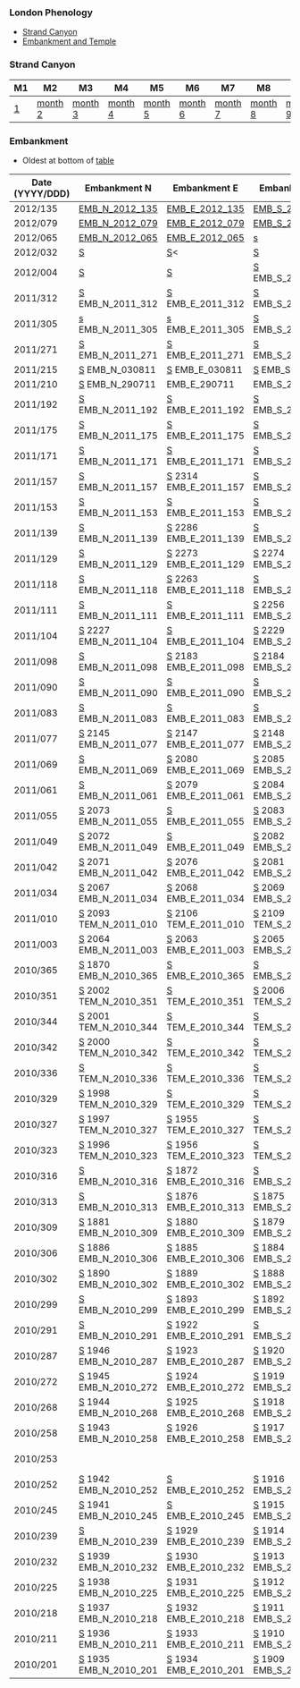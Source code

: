 ### London Phenology

- [Strand Canyon](https://suegrimmond.github.io/Phenology#strand-canyon)
- [Embankment and Temple](https://suegrimmond.github.io/Phenology#embankment)

### Strand Canyon

| M1 | M2 | M3 | M4 | M5 | M6 | M7 | M8 | M9 | M10 | M11 | M12 |
| --|--| --|--| --|--| --|--| --|--| --|--| 
 | [ 1](https://suegrimmond.github.io/images/Phenology//Phenology_Monthly_01.png) | [month 2](https://suegrimmond.github.io/images/Phenology//Phenology_Monthly_02.png)| [month 3](https://suegrimmond.github.io/images/Phenology//Phenology_Monthly_03.png)| [month 4](https://suegrimmond.github.io/images/Phenology//Phenology_Monthly_04.png)| [month 5](https://suegrimmond.github.io/images/Phenology//Phenology_Monthly_05.png)| [month 6](https://suegrimmond.github.io/images/Phenology//Phenology_Monthly_06.png)| [month 7](https://suegrimmond.github.io/images/Phenology//Phenology_Monthly_07.png)| [month 8](https://suegrimmond.github.io/images/Phenology//Phenology_Monthly_08.png)| [month 9](https://suegrimmond.github.io/images/Phenology//Phenology_Monthly_09.png)| [month 10](https://suegrimmond.github.io/images/Phenology//Phenology_Monthly_10.png)| [month 11](https://suegrimmond.github.io/images/Phenology//Phenology_Monthly_11.png)| [month 12](https://suegrimmond.github.io/images/Phenology//Phenology_Monthly_12.png)|


### Embankment

- Oldest at bottom of [table](https://suegrimmond.github.io/images/Phenology/Phenology.html)

| Date (YYYY/DDD) |Embankment N | Embankment E | Embankment S| Embankment W | Temple N |Temple E | Temple S| Temple W |
| -- | --| -- |--| -- |-- | -- |--| -- |
2012/135 |[EMB_N_2012_135](https://suegrimmond.github.io/images/Phenology/EMB_N_2012_135.jpg) |[EMB_E_2012_135](https://suegrimmond.github.io/images/Phenology/EMB_E_2012_135.jpg) |[EMB_S_2012_135](https://suegrimmond.github.io/images/Phenology/EMB_S_2012_135.jpg)|[EMB_W_2012_135.jpg](https://suegrimmond.github.io/images/Phenology/EMB_W_2012_135.jpg) |[TEM_N_2012_135.jpg](https://suegrimmond.github.io/images/Phenology/TEM_N_2012_135.jpg)|[TEM_E_2012_135](https://suegrimmond.github.io/images/Phenology/TEM_E_2012_135.jpg) |[TEM_S_2012_135](https://suegrimmond.github.io/images/Phenology/TEM_S_2012_135.jpg)|[TEM_W_2012_135](https://suegrimmond.github.io/images/Phenology/TEM_W_2012_135.jpg)
2012/079 |[EMB_N_2012_079](https://suegrimmond.github.io/images/Phenology/EMB_N_2012_079.jpg)|[EMB_E_2012_079](https://suegrimmond.github.io/images/Phenology/EMB_E_2012_079.jpg) |[EMB_S_2012_079](https://suegrimmond.github.io/images/Phenology/EMB_S_2012_079.jpg)|[EMB_W_2012_079](https://suegrimmond.github.io/images/Phenology/EMB_W_2012_079.jpg) |[EM_N_2012_079](https://suegrimmond.github.io/images/Phenology/TEM_N_2012_079.jpg) |[EM_E_2012_079](https://suegrimmond.github.io/images/Phenology/TEM_E_2012_079.jpg)|[TEM_S_2012_079](https://suegrimmond.github.io/images/Phenology/TEM_S_2012_079.jpg)|[TEM_W_2012_079](https://suegrimmond.github.io/images/Phenology/TEM_W_2012_079.jpg)
2012/065 |[EMB_N_2012_065](https://suegrimmond.github.io/images/Phenology/EMB_N_2012_065.jpg)|[EMB_E_2012_065](https://suegrimmond.github.io/images/Phenology/EMB_E_2012_065.jpg)|[s](https://suegrimmond.github.io/images/Phenology/EMB_S_2012_065.jpg) |[EMB_W_2012_065](https://suegrimmond.github.io/images/Phenology/EMB_W_2012_065.jpg) |[TEM_N_2012_065](https://suegrimmond.github.io/images/Phenology/TEM_N_2012_065.jpg) |[TEM_E_2012_065](https://suegrimmond.github.io/images/Phenology/TEM_E_2012_065.jpg)|[TEM_S_2012_065](https://suegrimmond.github.io/images/Phenology/TEM_S_2012_065.jpg) |[S](https://suegrimmond.github.io/images/Phenology/TEM_W_2012_065.jpg)
2012/032 |[S](https://suegrimmond.github.io/images/Phenology/EMB_N_2012_032.jpg)|[S](https://suegrimmond.github.io/images/Phenology/EMB_E_2012_032.jpg)<|[S](https://suegrimmond.github.io/images/Phenology/EMB_S_2012_032.jpg)|[S](https://suegrimmond.github.io/images/Phenology/EMB_W_2012_032.jpg) |[S](https://suegrimmond.github.io/images/Phenology/TEM_N_2012_032.jpg) |[S](https://suegrimmond.github.io/images/Phenology/TEM_E_2012_032.jpg) |[S](https://suegrimmond.github.io/images/Phenology/TEM_S_2012_032.jpg) |[S](https://suegrimmond.github.io/images/Phenology/TEM_W_2012_032.jpg) |
|2012/004 |[S](https://suegrimmond.github.io/images/Phenology/EMB_N_2012_004.jpg)|[S](https://suegrimmond.github.io/images/Phenology/EMB_E_2012_004.jpg)|[S](https://suegrimmond.github.io/images/Phenology/EMB_S_2012_004.jpg) EMB_S_2012_004 |[S](https://suegrimmond.github.io/images/Phenology/EMB_W_2012_004.jpg) EMB_W_2012_004.jpg |[S](https://suegrimmond.github.io/images/Phenology/TEM_N_2012_004.jpg) TEM_N_2012_004 |[S](https://suegrimmond.github.io/images/Phenology/TEM_E_2012_004.jpg) TEM_E_2012_004 |[S](https://suegrimmond.github.io/images/Phenology/TEM_S_2012_004.jpg) TEM_S_2012_004 |[S](https://suegrimmond.github.io/images/Phenology/TEM_W_2012_004.jpg) TEM_W_2012_004 
|2011/312 |[S](https://suegrimmond.github.io/images/Phenology/EMB_N_2011_312.jpg) EMB_N_2011_312 |[S](https://suegrimmond.github.io/images/Phenology/EMB_E_2011_312.jpg) EMB_E_2011_312 |[S](https://suegrimmond.github.io/images/Phenology/EMB_S_2011_312.jpg) EMB_S_2011_312 |[S](https://suegrimmond.github.io/images/Phenology/EMB_W_2011_312.jpg) EMB_W_2011_312 |[S](https://suegrimmond.github.io/images/Phenology/TEM_N_2011_312.jpg) TEM_N_2011_312 |[S](https://suegrimmond.github.io/images/Phenology/TEM_E_2011_312.jpg) TEM_E_2011_312 |[S](https://suegrimmond.github.io/images/Phenology/TEM_S_2011_312.jpg) TEM_S_2011_312 |[S](https://suegrimmond.github.io/images/Phenology/TEM_W_2011_312.jpg) TEM_W_2011_312 
|2011/305 |[s](https://suegrimmond.github.io/images/Phenology/EMB_N_2011_305.jpg) EMB_N_2011_305 |[s](https://suegrimmond.github.io/images/Phenology/EMB_E_2011_305.jpg) EMB_E_2011_305 |[S](https://suegrimmond.github.io/images/Phenology/EMB_S_2011_305.jpg) EMB_S_2011_305 |[s](https://suegrimmond.github.io/images/Phenology/EMB_W_2011_305.jpg) EMB_W_2011_305 |[S](https://suegrimmond.github.io/images/Phenology/TEM_N_2011_305.jpg) TEM_N_2011_305 |[S](https://suegrimmond.github.io/images/Phenology/TEM_E_2011_305.jpg) TEM_E_2011_305 |[S](https://suegrimmond.github.io/images/Phenology/TEM_S_2011_305.jpg) TEM_S_2011_305 |[S](https://suegrimmond.github.io/images/Phenology/TEM_W_2011_305.jpg) TEM_W_2011_305 
|2011/271 |[S](https://suegrimmond.github.io/images/Phenology/EMB_N_2011_271.jpg) EMB_N_2011_271 |[S](https://suegrimmond.github.io/images/Phenology/EMB_E_2011_271.jpg) EMB_E_2011_271 |[S](https://suegrimmond.github.io/images/Phenology/EMB_S_2011_271.jpg) EMB_S_2011_271 |[S](https://suegrimmond.github.io/images/Phenology/EMB_W_2011_271.jpg) EMB_W_2011_271 |[S](https://suegrimmond.github.io/images/Phenology/TEM_N_2011_271.jpg) TEM_N_2011_271 |[S](https://suegrimmond.github.io/images/Phenology/TEM_E_2011_271.jpg) TEM_E_2011_271 |[S](https://suegrimmond.github.io/images/Phenology/TEM_S_2011_271.jpg) TEM_S_2011_271 |[S](https://suegrimmond.github.io/images/Phenology/TEM_W_2011_271.jpg) TEM_W_2011_271 
|2011/215 |[S](https://suegrimmond.github.io/images/Phenology/EMB_N_030811.jpg) EMB_N_030811 |[S](https://suegrimmond.github.io/images/Phenology/EMB_E_030811.jpg) EMB_E_030811 |[S](https://suegrimmond.github.io/images/Phenology/EMB_S_030811.jpg) EMB_S_030811 |[S](https://suegrimmond.github.io/images/Phenology/EMB_W_030811.jpg) EMB_W_030811 |[S](https://suegrimmond.github.io/images/Phenology/TEM_N_030811.jpg) TEM_N_030811 |[S](https://suegrimmond.github.io/images/Phenology/TEM_E_030811.jpg) TEM_E_030811 |[S](https://suegrimmond.github.io/images/Phenology/TEM_S_030811.jpg) TEM_S_030811 |[S](https://suegrimmond.github.io/images/Phenology/TEM_W_030811.jpg) TEM_W_030811 
|2011/210 |[S](https://suegrimmond.github.io/images/Phenology/EMB_N_2907111.jpg) EMB_N_290711 |[](https://suegrimmond.github.io/images/Phenology/EMB_E_290711.jpg) EMB_E_290711 |[](https://suegrimmond.github.io/images/Phenology/EMB_S_290711.jpg) EMB_S_290711 |[](https://suegrimmond.github.io/images/Phenology/Emb_W_290711.jpg) Emb_W_290711 |[](https://suegrimmond.github.io/images/Phenology/TEM_N_290711.jpg) TEM_N_290711 |[](https://suegrimmond.github.io/images/Phenology/TEM_E_290711.jpg) TEM_E_290711 |[](https://suegrimmond.github.io/images/Phenology/TEM_S_290711.jpg) TEM_S_290711 |[](https://suegrimmond.github.io/images/Phenology/TEM_W_290711.jpg) TEM_W_290711 
|2011/192 | [S](https://suegrimmond.github.io/images/Phenology/EMB_N_2011_192.jpg) EMB_N_2011_192| [S](https://suegrimmond.github.io/images/Phenology/EMB_E_2011_192.jpg) EMB_E_2011_192 | [S](https://suegrimmond.github.io/images/Phenology/EMB_S_2011_192.jpg) EMB_S_2011_192 | [S](https://suegrimmond.github.io/images/Phenology/EMB_W_2011_192..jpg) EMB_W_2011_192. | [S](https://suegrimmond.github.io/images/Phenology/TEM_N_2011_1922.jpg) 2410 TEM_N_2011_192 | [S](https://suegrimmond.github.io/images/Phenology/TEM_E_2011_1921.jpg) TEM_E_2011_192 | [S](https://suegrimmond.github.io/images/Phenology/TEM_S_2011_1921.jpg) TEM_S_2011_192 | [S](https://suegrimmond.github.io/images/Phenology/TEM_W_2011_1922.jpg) TEM_W_2011_192
|2011/175 | [S](https://suegrimmond.github.io/images/Phenology/EMB_N_2011_175.jpg) EMB_N_2011_175 | [S](https://suegrimmond.github.io/images/Phenology/EMB_E_2011_175.jpg) EMB_E_2011_175 | [S](https://suegrimmond.github.io/images/Phenology/EMB_S_2011_175.jpg) EMB_S_2011_175 | [S](https://suegrimmond.github.io/images/Phenology/EMB_W_2011_175.jpg) EMB_W_2011_175 | [S](https://suegrimmond.github.io/images/Phenology/TEM_N_2011_175.jpg) TEM_N_2011_175 | [S](https://suegrimmond.github.io/images/Phenology/TEM_E_2011_175.jpg) TEM_E_2011_175 | [S](https://suegrimmond.github.io/images/Phenology/TEM_S_2011_175.jpg) TEM_S_2011_175 | [S](https://suegrimmond.github.io/images/Phenology/TEM_W_2011_175.jpg) TEM_W_2011_175
|2011/171 | [S](https://suegrimmond.github.io/images/Phenology/EMB_N_2011_171.jpg) EMB_N_2011_171 | [S](https://suegrimmond.github.io/images/Phenology/EMB_E_2011_171.jpg) EMB_E_2011_171 | [S](https://suegrimmond.github.io/images/Phenology/EMB_S_2011_171.jpg) EMB_S_2011_171 | [S](https://suegrimmond.github.io/images/Phenology/EMB_W_2011_171.jpg) 2331 EMB_W_2011_171 | [S](https://suegrimmond.github.io/images/Phenology/TEM_N_2011_171.jpg) TEM_N_2011_171 | [S](https://suegrimmond.github.io/images/Phenology/TEM_E_2011_171.jpg) TEM_E_2011_171 | [S](https://suegrimmond.github.io/images/Phenology/TEM_S_2011_171.jpg) TEM_S_2011_171 | [S](https://suegrimmond.github.io/images/Phenology/TEM_W_2011_171.jpg) TEM_W_2011_171 
|2011/157 | [S](https://suegrimmond.github.io/images/Phenology/EMB_N_2011_1571.jpg) EMB_N_2011_157 | [S](https://suegrimmond.github.io/images/Phenology/EMB_E_2011_1571.jpg) 2314 EMB_E_2011_157 | [S](https://suegrimmond.github.io/images/Phenology/EMB_S_2011_1571.jpg) EMB_S_2011_157 | [S](https://suegrimmond.github.io/images/Phenology/EMB_W_2011_1571.jpg) 2316 EMB_W_2011_157 | [S](https://suegrimmond.github.io/images/Phenology/TEM_N_2011_157.jpg) TEM_N_2011_157 | [S](https://suegrimmond.github.io/images/Phenology/TEM_E_2011_157.jpg) TEM_E_2011_157 | [S](https://suegrimmond.github.io/images/Phenology/TEM_S_2011_157.jpg) 2304 TEM_S_2011_157 | [S](https://suegrimmond.github.io/images/Phenology/TEM_W_2011_157.jpg) TEM_W_2011_157 
|2011/153 | [S](https://suegrimmond.github.io/images/Phenology/EMB_N_2011_153.jpg) EMB_N_2011_153 | [S](https://suegrimmond.github.io/images/Phenology/EMB_E_2011_153.jpg) EMB_E_2011_153 | [S](https://suegrimmond.github.io/images/Phenology/EMB_S_2011_153.jpg) EMB_S_2011_153 | [S](https://suegrimmond.github.io/images/Phenology/EMB_W_2011_153.jpg) 297 EMB_W_2011_153 | [S](https://suegrimmond.github.io/images/Phenology/TEM_N_2011_153.jpg) 2298 TEM_N_2011_153 | [S](https://suegrimmond.github.io/images/Phenology/TEM_E_2011_153.jpg) TEM_E_2011_153 | [S](https://suegrimmond.github.io/images/Phenology/TEM_S_2011_153.jpg) TEM_S_2011_153| [S](https://suegrimmond.github.io/images/Phenology/TEM_W_2011_153.jpg) 201 TEM_W_2011_153 
|2011/139 | [S](https://suegrimmond.github.io/images/Phenology/EMB_N_2011_139.jpg) EMB_N_2011_139| [S](https://suegrimmond.github.io/images/Phenology/EMB_E_2011_139.jpg) 2286 EMB_E_2011_139 | [S](https://suegrimmond.github.io/images/Phenology/EMB_S_2011_139.jpg) EMB_S_2011_139| [S](https://suegrimmond.github.io/images/Phenology/EMB_W_2011_139.jpg) 2288 EMB_W_2011_139 | [S](https://suegrimmond.github.io/images/Phenology/TEM_N_2011_139.jpg) TEM_N_2011_139 | [S](https://suegrimmond.github.io/images/Phenology/TEM_E_2011_139.jpg) TEM_E_2011_139 | [S](https://suegrimmond.github.io/images/Phenology/TEM_S_2011_139.jpg) 2291 TEM_S_2011_139 | [S](https://suegrimmond.github.io/images/Phenology/TEM_W_2011_139.jpg) TEM_W_2011_139 
|2011/129 | [S](https://suegrimmond.github.io/images/Phenology/EMB_N_2011_129.jpg) EMB_N_2011_129 | [S](https://suegrimmond.github.io/images/Phenology/EMB_E_2011_129.jpg) 2273 EMB_E_2011_129 | [S](https://suegrimmond.github.io/images/Phenology/EMB_S_2011_129.jpg) 2274 EMB_S_2011_129 | [S](https://suegrimmond.github.io/images/Phenology/EMB_W_2011_129.jpg) 2275 EMB_W_2011_129 | [S](https://suegrimmond.github.io/images/Phenology/TEM_N_2011_129.jpg) 2276 TEM_N_2011_129 | [S](https://suegrimmond.github.io/images/Phenology/TEM_E_2011_129.jpg) 227 TEM_E_2011_129 | [S](https://suegrimmond.github.io/images/Phenology/TEM_S_2011_129.jpg) TEM_S_2011_129 | [S](https://suegrimmond.github.io/images/Phenology/TEM_W_2011_129.jpg) TEM_W_2011_129 
|2011/118 | [S](https://suegrimmond.github.io/images/Phenology/EMB_N_2011_118.jpg) EMB_N_2011_118 | [S](https://suegrimmond.github.io/images/Phenology/EMB_E_2011_118.jpg) 2263 EMB_E_2011_118 | [S](https://suegrimmond.github.io/images/Phenology/EMB_S_2011_118.jpg) EMB_S_2011_118 | [S](https://suegrimmond.github.io/images/Phenology/EMB_W_2011_118.jpg) EMB_W_2011_118 | [S](https://suegrimmond.github.io/images/Phenology/TEM_N_2011_118.jpg) TEM_N_2011_118 | [S](https://suegrimmond.github.io/images/Phenology/TEM_E_2011_118.jpg) 2268 TEM_E_2011_118 | [S](https://suegrimmond.github.io/images/Phenology/TEM_S_2011_118.jpg) 2269 TEM_S_2011_118 | [S](https://suegrimmond.github.io/images/Phenology/TEM_W_2011_118.jpg) TEM_W_2011_118 
|2011/111 | [S](https://suegrimmond.github.io/images/Phenology/EMB_N_2011_111.jpg) EMB_N_2011_111 | [S](https://suegrimmond.github.io/images/Phenology/EMB_E_2011_111.jpg) EMB_E_2011_111 | [S](https://suegrimmond.github.io/images/Phenology/EMB_S_2011_111.jpg) 2256 EMB_S_2011_111 | [S](https://suegrimmond.github.io/images/Phenology/EMB_W_2011_111.jpg) EMB_W_2011_111 | [S](https://suegrimmond.github.io/images/Phenology/TEM_N_2011_111.jpg) 2258 TEM_N_2011_111 | [S](https://suegrimmond.github.io/images/Phenology/TEM_E_2011_111.jpg) 2259 TEM_E_2011_111 | [S](https://suegrimmond.github.io/images/Phenology/TEM_S_2011_111.jpg) TEM_S_2011_111 | [S](https://suegrimmond.github.io/images/Phenology/TEM_W_2011_111.jpg) 2261 TEM_W_2011_111 
|2011/104 | [S](https://suegrimmond.github.io/images/Phenology/EMB_N_2011_104.jpg) 2227 EMB_N_2011_104 | [S](https://suegrimmond.github.io/images/Phenology/EMB_E_2011_104.jpg) EMB_E_2011_104 | [S](https://suegrimmond.github.io/images/Phenology/EMB_S_2011_104.jpg) 2229 EMB_S_2011_104 | [S](https://suegrimmond.github.io/images/Phenology/EMB_W_2011_104.jpg) EMB_W_2011_104 | [S](https://suegrimmond.github.io/images/Phenology/TEM_N_2011_104.jpg) 2231 TEM_N_2011_104 | [S](https://suegrimmond.github.io/images/Phenology/TEM_E_2011_104.jpg) TEM_E_2011_104 | [S](https://suegrimmond.github.io/images/Phenology/TEM_S_2011_104.jpg) 2233 TEM_S_2011_104 | [S](https://suegrimmond.github.io/images/Phenology/TEM_W_2011_104.jpg) TEM_W_2011_104 
|2011/098 | [S](https://suegrimmond.github.io/images/Phenology/EMB_N_2011_098.jpg) EMB_N_2011_098 | [S](https://suegrimmond.github.io/images/Phenology/EMB_E_2011_098.jpg) 2183 EMB_E_2011_098 | [S](https://suegrimmond.github.io/images/Phenology/EMB_S_2011_098.jpg) 2184 EMB_S_2011_098 | [S](https://suegrimmond.github.io/images/Phenology/EMB_W_2011_098.jpg) 2185 EMB_W_2011_098 | [S](https://suegrimmond.github.io/images/Phenology/TEM_N_2011_098.jpg) 2186 TEM_N_2011_098
|2011/090 | [S](https://suegrimmond.github.io/images/Phenology/EMB_N_2011_090.jpg) EMB_N_2011_090 | [S](https://suegrimmond.github.io/images/Phenology/EMB_E_2011_090.jpg) EMB_E_2011_090 | [S](https://suegrimmond.github.io/images/Phenology/EMB_S_2011_090.jpg) EMB_S_2011_090 | [S](https://suegrimmond.github.io/images/Phenology/EMB_W_2011_090.jpg) 2180 EMB_W_2011_090 | [S](https://suegrimmond.github.io/images/Phenology/TEM_N_2011_0981.jpg) tem-n-2011-
|2011/083 | [S](https://suegrimmond.github.io/images/Phenology/EMB_N_2011_083.jpg) EMB_N_2011_083 | [S](https://suegrimmond.github.io/images/Phenology/EMB_E_2011_083.jpg) EMB_E_2011_083 | [S](https://suegrimmond.github.io/images/Phenology/EMB_S_2011_083.jpg)  EMB_S_2011_083 | [S](https://suegrimmond.github.io/images/Phenology/EMB_W_2011_083.jpg)  EMB_W_2011_083 | [S](https://suegrimmond.github.io/images/Phenology/TEM_N_2011_083.jpg) 2160 TEM_N_2011_083 | [S](https://suegrimmond.github.io/images/Phenology/TEM_E_2011_083.jpg)  TEM_E_2011_083 | [S](https://suegrimmond.github.io/images/Phenology/TEM_S_2011_083.jpg) 2162 TEM_S_2011_083 | [S](https://suegrimmond.github.io/images/Phenology/TEM_W_2011_083.jpg) TEM_W_2011_083
|2011/077 | [S](https://suegrimmond.github.io/images/Phenology/EMB_N_2011_0774.jpg) 2145 EMB_N_2011_077 | [S](https://suegrimmond.github.io/images/Phenology/EMB_E_2011_0773.jpg) 2147 EMB_E_2011_077 | [S](https://suegrimmond.github.io/images/Phenology/EMB_S_2011_0772.jpg) 2148 EMB_S_2011_077 | [S](https://suegrimmond.github.io/images/Phenology/EMB_W_2011_0773.jpg) 2149 EMB_W_2011_077 | [S](https://suegrimmond.github.io/images/Phenology/TEM_N_2011_077.jpg) 2150 TEM_N_2011_077 | [S](https://suegrimmond.github.io/images/Phenology/TEM_E_2011_077.jpg) 2151 | [S](https://suegrimmond.github.io/images/Phenology/TEM_S_2011_077.jpg) 2152 TEM_S_2011_077 | [S](https://suegrimmond.github.io/images/Phenology/TEM_W_2011_077.jpg) TEM_W_2011_077
|2011/069 | [S](https://suegrimmond.github.io/images/Phenology/EMB_N_2011_069.jpg) EMB_N_2011_069 | [S](https://suegrimmond.github.io/images/Phenology/EMB_E_2011_069.jpg) 2080 EMB_E_2011_069 | [S](https://suegrimmond.github.io/images/Phenology/EMB_S_2011_069.jpg) 2085 EMB_S_2011_069 | [S](https://suegrimmond.github.io/images/Phenology/EMB_W_2011_069.jpg) 2090 EMB_W_2011_069 | [S](https://suegrimmond.github.io/images/Phenology/TEM_N_2011_069.jpg) 2099 TEM_N_2011_069 | [S](https://suegrimmond.github.io/images/Phenology/TEM_E_2011_069.jpg) 2100 TEM_E_2011_069 | [S](https://suegrimmond.github.io/images/Phenology/TEM_S_2011_069.jpg) TEM_S_2011_069 | [S](https://suegrimmond.github.io/images/Phenology/TEM_W_2011_069.jpg) TEM_W_2011_069
|2011/061 | [S](https://suegrimmond.github.io/images/Phenology/EMB_N_2011_061.jpg) EMB_N_2011_061 | [S](https://suegrimmond.github.io/images/Phenology/EMB_E_2011_061.jpg) 2079 EMB_E_2011_061 | [S](https://suegrimmond.github.io/images/Phenology/EMB_S_2011_061.jpg) 2084 EMB_S_2011_061 | [S](https://suegrimmond.github.io/images/Phenology/EMB_W_2011_061.jpg) 2089 EMB_W_2011_061 | [S](https://suegrimmond.github.io/images/Phenology/TEM_N_2011_061.jpg) 2098 TEM_N_2011_061 | [S](https://suegrimmond.github.io/images/Phenology/TEM_E_2011_061.jpg) 2101 TEM_E_2011_061 | [S](https://suegrimmond.github.io/images/Phenology/TEM_S_2011_061.jpg) TEM_S_2011_061 | [S](https://suegrimmond.github.io/images/Phenology/TEM_W_2011_061.jpg) TEM_W_2011_061
|2011/055 | [S](https://suegrimmond.github.io/images/Phenology/EMB_N_2011_055.jpg) 2073 EMB_N_2011_055 | [S](https://suegrimmond.github.io/images/Phenology/EMB_E_2011_055.jpg) EMB_E_2011_055 | [S](https://suegrimmond.github.io/images/Phenology/EMB_S_2011_055.jpg) 2083 EMB_S_2011_055 | [S](https://suegrimmond.github.io/images/Phenology/EMB_W_2011_055.jpg) EMB_W_2011_055 | [S](https://suegrimmond.github.io/images/Phenology/TEM_N_2011_055.jpg) 2097 TEM_N_2011_055 | [S](https://suegrimmond.github.io/images/Phenology/TEM_E_2011_055.jpg) TEM_E_2011_055 | [S](https://suegrimmond.github.io/images/Phenology/TEM_S_2011_055.jpg) 2113 TEM_S_2011_055 | [S](https://suegrimmond.github.io/images/Phenology/TEM_W_2011_055.jpg) TEM_W_2011_055
|2011/049 | [S](https://suegrimmond.github.io/images/Phenology/EMB_N_2011_049.jpg) 2072 EMB_N_2011_049 | [S](https://suegrimmond.github.io/images/Phenology/EMB_E_2011_049.jpg) EMB_E_2011_049 | [S](https://suegrimmond.github.io/images/Phenology/EMB_S_2011_049.jpg) 2082 EMB_S_2011_049 | [S](https://suegrimmond.github.io/images/Phenology/EMB_W_2011_049.jpg) 2087 EMB_W_2011_049 | [S](https://suegrimmond.github.io/images/Phenology/TEM_N_2011_049.jpg) 2096 TEM_N_2011_049 | [S](https://suegrimmond.github.io/images/Phenology/TEM_E_2011_049.jpg) 2103 TEM_E_2011_049 | [S](https://suegrimmond.github.io/images/Phenology/TEM_S_2011_049.jpg) 2112 TEM_S_2011_049 | [S](https://suegrimmond.github.io/images/Phenology/TEM_W_2011_049.jpg) TEM_W_2011_049
|2011/042 | [S](https://suegrimmond.github.io/images/Phenology/EMB_N_2011_042.jpg) 2071 EMB_N_2011_042 | [S](https://suegrimmond.github.io/images/Phenology/EMB_E_2011_042.jpg) 2076 EMB_E_2011_042 | [S](https://suegrimmond.github.io/images/Phenology/EMB_S_2011_042.jpg) 2081 EMB_S_2011_042 | [S](https://suegrimmond.github.io/images/Phenology/EMB_W_2011_042.jpg) 2086 EMB_W_2011_042 | [S](https://suegrimmond.github.io/images/Phenology/TEM_N_2011_042.jpg) 2095 TEM_N_2011_042 | [S](https://suegrimmond.github.io/images/Phenology/TEM_E_2011_042.jpg) TEM_E_2011_042 | [S](https://suegrimmond.github.io/images/Phenology/TEM_S_2011_042.jpg) 2111 TEM_S_2011_042 | [S](https://suegrimmond.github.io/images/Phenology/TEM_W_2011_0421.jpg) TEM_W_2011_042
|2011/034 | [S](https://suegrimmond.github.io/images/Phenology/EMB_N_2011_034.jpg) 2067 EMB_N_2011_034 | [S](https://suegrimmond.github.io/images/Phenology/EMB_E_2011_034.jpg) 2068 EMB_E_2011_034 | [S](https://suegrimmond.github.io/images/Phenology/EMB_S_2011_034.jpg) 2069 EMB_S_2011_034 | [S](https://suegrimmond.github.io/images/Phenology/EMB_W_2011_034.jpg) 2070 EMB_W_2011_034 | [S](https://suegrimmond.github.io/images/Phenology/TEM_N_2011_034.jpg) 2094 TEM_N_2011_034 | [S](https://suegrimmond.github.io/images/Phenology/TEM_E_2011_034.jpg) 2105 TEM_E_2011_034 | [S](https://suegrimmond.github.io/images/Phenology/TEM_S_2011_034.jpg) 2110 TEM_S_2011_034 | [S](https://suegrimmond.github.io/images/Phenology/TEM_W_2011_034.jpg) TEM_W_2011_034
|2011/010 | [S](https://suegrimmond.github.io/images/Phenology/TEM_N_2011_010.jpg) 2093 TEM_N_2011_010 | [S](https://suegrimmond.github.io/images/Phenology/TEM_E_2011_010.jpg) 2106 TEM_E_2011_010 | [S](https://suegrimmond.github.io/images/Phenology/TEM_S_2011_010.jpg) 2109 TEM_S_2011_010 | [S](https://suegrimmond.github.io/images/Phenology/TEM_W_2011_010.jpg) TEM_W_2011_010
|2011/003 | [S](https://suegrimmond.github.io/images/Phenology/EMB_N_2011_003.jpg) 2064 EMB_N_2011_003 | [S](https://suegrimmond.github.io/images/Phenology/EMB_E_2011_003.jpg) 2063 EMB_E_2011_003| [S](https://suegrimmond.github.io/images/Phenology/EMB_S_2011_003.jpg) 2065 EMB_S_2011_003 | [S](https://suegrimmond.github.io/images/Phenology/EMB_W_2011_003.jpg) 2066 EMB_W_2011_003 | [S](https://suegrimmond.github.io/images/Phenology/TEM_N_2011_003.jpg) 2092 TEM_N_2011_003 | [S](https://suegrimmond.github.io/images/Phenology/TEM_E_2011_003.jpg) 2107 TEM_E_2011_003 | [S](https://suegrimmond.github.io/images/Phenology/TEM_S_2011_003.jpg) 2108 TEM_S_2011_003 | [S](https://suegrimmond.github.io/images/Phenology/TEM_W_2011_003.jpg) TEM_W_2011_003 
2010/365 | [S](https://suegrimmond.github.io/images/Phenology/EMB_N_2010_365.jpg) 1870 EMB_N_2010_365 | [S](https://suegrimmond.github.io/images/Phenology/EMB_E_2010_365.jpg) EMB_E_2010_365 | [S](https://suegrimmond.github.io/images/Phenology/EMB_S_2010_365.jpg) EMB_S_2010_365 | [S](https://suegrimmond.github.io/images/Phenology/EMB_W_2010_365.jpg) 1859 EMB_W_2010_365 | [S](https://suegrimmond.github.io/images/Phenology/TEM_N_2010_365.jpg) TEM_N_2010_365 | [S](https://suegrimmond.github.io/images/Phenology/TEM_E_2010_365.jpg) 1949 TEM_E_2010_365 | [S](https://suegrimmond.github.io/images/Phenology/TEM_S_2010_365.jpg) TEM_S_2010_365 | [S](https://suegrimmond.github.io/images/Phenology/TEM_W_2010_365.jpg) TEM_W_2010_365
2010/351| [S](https://suegrimmond.github.io/images/Phenology/TEM_N_2010_351.jpg) 2002 TEM_N_2010_351 | [S](https://suegrimmond.github.io/images/Phenology/TEM_E_2010_351.jpg)  TEM_E_2010_351 | [S](https://suegrimmond.github.io/images/Phenology/TEM_S_2010_351.jpg) 2006 TEM_S_2010_351 | [S](https://suegrimmond.github.io/images/Phenology/TEM_W_2010_351.jpg) TEM_W_2010_351 
2010/344 | [S](https://suegrimmond.github.io/images/Phenology/TEM_N_2010_344.jpg) 2001 TEM_N_2010_344 | [S](https://suegrimmond.github.io/images/Phenology/TEM_E_2010_344.jpg)  TEM_E_2010_344 | [S](https://suegrimmond.github.io/images/Phenology/TEM_S_2010_344.jpg) TEM_S_2010_344 | [S](https://suegrimmond.github.io/images/Phenology/TEM_W_2010_344.jpg) TEM_W_2010_344
2010/342 | [S](https://suegrimmond.github.io/images/Phenology/TEM_N_2010_342.jpg) 2000 TEM_N_2010_342 | [S](https://suegrimmond.github.io/images/Phenology/TEM_E_2010_342.jpg)  TEM_E_2010_342 | [S](https://suegrimmond.github.io/images/Phenology/TEM_S_2010_3421.jpg) TEM_S_2010_342 | [S](https://suegrimmond.github.io/images/Phenology/TEM_W_2010_342.jpg) TEM_W_2010_342
2010/336 | [S](https://suegrimmond.github.io/images/Phenology/TEM_N_2010_336.jpg) TEM_N_2010_336 | [S](https://suegrimmond.github.io/images/Phenology/TEM_E_2010_336.jpg) TEM_E_2010_336 | [S](https://suegrimmond.github.io/images/Phenology/TEM_S_2010_336.jpg) TEM_S_2010_336 | [S](https://suegrimmond.github.io/images/Phenology/TEM_W_2010_336.jpg) TEM_W_2010_336
2010/329 | [S](https://suegrimmond.github.io/images/Phenology/TEM_N_2010_329.jpg) 1998 TEM_N_2010_329 | [S](https://suegrimmond.github.io/images/Phenology/TEM_E_2010_329.jpg)  TEM_E_2010_329 | [S](https://suegrimmond.github.io/images/Phenology/TEM_S_2010_329.jpg) TEM_S_2010_329 | [S](https://suegrimmond.github.io/images/Phenology/TEM_W_2010_329.jpg) TEM_W_2010_329
2010/327| [S](https://suegrimmond.github.io/images/Phenology/TEM_N_2010_327.jpg) 1997 TEM_N_2010_327 | [S](https://suegrimmond.github.io/images/Phenology/TEM_E_2010_327.jpg) 1955 TEM_E_2010_327 | [S](https://suegrimmond.github.io/images/Phenology/TEM_S_2010_327.jpg) TEM_S_2010_327 | [S](https://suegrimmond.github.io/images/Phenology/TEM_W_2010_327.jpg) TEM_W_2010_327
2010/323 | [S](https://suegrimmond.github.io/images/Phenology/TEM_N_2010_323.jpg) 1996 TEM_N_2010_323 | [S](https://suegrimmond.github.io/images/Phenology/TEM_E_2010_323.jpg) 1956 TEM_E_2010_323 | [S](https://suegrimmond.github.io/images/Phenology/TEM_S_2010_323.jpg) TEM_S_2010_323 | [S](https://suegrimmond.github.io/images/Phenology/TEM_W_2010_323.jpg) TEM_W_2010_323
2010/316 | [S](https://suegrimmond.github.io/images/Phenology/EMB_N_2010_316.jpg) EMB_N_2010_316 | [S](https://suegrimmond.github.io/images/Phenology/EMB_E_2010_316.jpg) 1872 EMB_E_2010_316 | [S](https://suegrimmond.github.io/images/Phenology/EMB_S_2010_316.jpg) EMB_S_2010_316 | [S](https://suegrimmond.github.io/images/Phenology/EMB_W_2010_316.jpg) 1860 EMB_W_2010_316 | [S](https://suegrimmond.github.io/images/Phenology/TEM_N_2010_316.jpg) TEM_N_2010_316 | [S](https://suegrimmond.github.io/images/Phenology/TEM_E_2010_316.jpg) TEM_E_2010_316 | [S](https://suegrimmond.github.io/images/Phenology/TEM_S_2010_316.jpg) 2014 TEM_S_2010_316 | [S](https://suegrimmond.github.io/images/Phenology/TEM_W_2010_316.jpg) TEM_W_2010_316
2010/313 | [S](https://suegrimmond.github.io/images/Phenology/EMB_N_2010_313.jpg)  EMB_N_2010_313 | [S](https://suegrimmond.github.io/images/Phenology/EMB_E_2010_313.jpg) 1876 EMB_E_2010_313 | [S](https://suegrimmond.github.io/images/Phenology/EMB_S_2010_313.jpg) 1875 EMB_S_2010_313 | [S](https://suegrimmond.github.io/images/Phenology/EMB_W_2010_313.jpg) 1874 EMB_W_2010_313 | [S](https://suegrimmond.github.io/images/Phenology/TEM_N_2010_313.jpg) 1994 TEM_N_2010_313 | [S](https://suegrimmond.github.io/images/Phenology/TEM_E_2010_313.jpg) 1958 TEM_E_2010_313 | [S](https://suegrimmond.github.io/images/Phenology/TEM_S_2010_313.jpg) 2015 TEM_S_2010_313 | [S](https://suegrimmond.github.io/images/Phenology/TEM_W_2010_313.jpg) TEM_W_2010_313
2010/309 | [S](https://suegrimmond.github.io/images/Phenology/EMB_N_2010_309.jpg) 1881 EMB_N_2010_309 | [S](https://suegrimmond.github.io/images/Phenology/EMB_E_2010_309.jpg) 1880 EMB_E_2010_309| [S](https://suegrimmond.github.io/images/Phenology/EMB_S_2010_309.jpg) 1879 EMB_S_2010_309 | [S](https://suegrimmond.github.io/images/Phenology/EMB_W_2010_3091.jpg) 1878 EMB_W_2010_309 | [S](https://suegrimmond.github.io/images/Phenology/TEM_N_2010_309.jpg) 1993 TEM_N_2010_309 | [S](https://suegrimmond.github.io/images/Phenology/TEM_E_2010_309.jpg) 1959 TEM_E_2010_309 | [S](https://suegrimmond.github.io/images/Phenology/TEM_S_2010_309.jpg) 2016 TEM_S_2010_309 | [S](https://suegrimmond.github.io/images/Phenology/TEM_W_2010_309.jpg) TEM_W_2010_309
2010/306 | [S](https://suegrimmond.github.io/images/Phenology/EMB_N_2010_306.jpg) 1886 EMB_N_2010_306 | [S](https://suegrimmond.github.io/images/Phenology/EMB_E_2010_306.jpg) 1885 EMB_E_2010_306 | [S](https://suegrimmond.github.io/images/Phenology/EMB_S_2010_306.jpg) 1884 EMB_S_2010_306 | [S](https://suegrimmond.github.io/images/Phenology/EMB_W_2010_306.jpg) 1883 EMB_W_2010_306 | [S](https://suegrimmond.github.io/images/Phenology/TEM_N_2010_306.jpg) 1992 TEM_N_2010_306 | [S](https://suegrimmond.github.io/images/Phenology/TEM_E_2010_306.jpg) 1960 TEM_E_2010_306 | [S](https://suegrimmond.github.io/images/Phenology/TEM_S_2010_306.jpg) 2017 TEM_S_2010_306 | [S](https://suegrimmond.github.io/images/Phenology/TEM_W_2010_306.jpg) TEM_W_2010_306
2010/302 | [S](https://suegrimmond.github.io/images/Phenology/EMB_N_2010_302.jpg) 1890 EMB_N_2010_302 | [S](https://suegrimmond.github.io/images/Phenology/EMB_E_2010_302.jpg) 1889 EMB_E_2010_302 | [S](https://suegrimmond.github.io/images/Phenology/EMB_S_2010_302.jpg) 1888 EMB_S_2010_302 | [S](https://suegrimmond.github.io/images/Phenology/EMB_W_2010_3021.jpg) 1887 EMB_W_2010_302| [S](https://suegrimmond.github.io/images/Phenology/TEM_N_2010_302.jpg) 1991 TEM_N_2010_302 | [S](https://suegrimmond.github.io/images/Phenology/TEM_E_2010_302.jpg) TEM_E_2010_302 | [S](https://suegrimmond.github.io/images/Phenology/TEM_S_2010_302.jpg) TEM_S_2010_302 | [S](https://suegrimmond.github.io/images/Phenology/TEM_W_2010_302.jpg) TEM_W_2010_302
2010/299 | [S](https://suegrimmond.github.io/images/Phenology/EMB_N_2010_299.jpg) EMB_N_2010_299 | [S](https://suegrimmond.github.io/images/Phenology/EMB_E_2010_299.jpg) 1893 EMB_E_2010_299 | [S](https://suegrimmond.github.io/images/Phenology/EMB_S_2010_299.jpg) 1892 EMB_S_2010_299 | [S](https://suegrimmond.github.io/images/Phenology/EMB_W_2010_299.jpg) 1891 EMB_W_2010_299 | [S](https://suegrimmond.github.io/images/Phenology/TEM_N_2010_299.jpg) 1990 TEM_N_2010_299 | [S](https://suegrimmond.github.io/images/Phenology/TEM_E_2010_299.jpg) TEM_E_2010_299 | [S](https://suegrimmond.github.io/images/Phenology/TEM_S_2010_299.jpg) 2019 TEM_S_2010_299 | [S](https://suegrimmond.github.io/images/Phenology/TEM_W_2010_299.jpg) TEM_W_2010_299
2010/291 | [S](https://suegrimmond.github.io/images/Phenology/EMB_N_2010_291.jpg) EMB_N_2010_291| [S](https://suegrimmond.github.io/images/Phenology/EMB_E_2010_291.jpg) 1922 EMB_E_2010_291 | [S](https://suegrimmond.github.io/images/Phenology/EMB_S_2010_291.jpg) EMB_S_2010_291 | [S](https://suegrimmond.github.io/images/Phenology/EMB_W_2010_2911.jpg) 1895 EMB_W_2010_291 | [S](https://suegrimmond.github.io/images/Phenology/TEM_N_2010_291.jpg) 1989 TEM_N_2010_291 | [S](https://suegrimmond.github.io/images/Phenology/TEM_E_2010_291.jpg) 1963 TEM_E_2010_291 | [S](https://suegrimmond.github.io/images/Phenology/TEM_S_2010_291.jpg) 2020 TEM_S_2010_291 | [S](https://suegrimmond.github.io/images/Phenology/TEM_W_2010_291.jpg) TEM_W_2010_391
2010/287 | [S](https://suegrimmond.github.io/images/Phenology/EMB_N_2010_287.jpg) 1946 EMB_N_2010_287 | [S](https://suegrimmond.github.io/images/Phenology/EMB_E_2010_287.jpg) 1923 EMB_E_2010_287 | [S](https://suegrimmond.github.io/images/Phenology/EMB_S_2010_287.jpg) 1920 EMB_S_2010_287 | [S](https://suegrimmond.github.io/images/Phenology/EMB_W_2010_2871.jpg) 1896 EMB_W_2010_287 | [S](https://suegrimmond.github.io/images/Phenology/TEM_N_2010_287.jpg) 1988 TEM_N_2010_287 | [S](https://suegrimmond.github.io/images/Phenology/TEM_E_2010_287.jpg) 1964 TEM_E_2010_287 | [S](https://suegrimmond.github.io/images/Phenology/TEM_S_2010_287.jpg) 2021 TEM_S_2010_287 | [S](https://suegrimmond.github.io/images/Phenology/TEM_W_2010_287.jpg) TEM_W_2010_287
2010/272 | [S](https://suegrimmond.github.io/images/Phenology/EMB_N_2010_272.jpg) 1945 EMB_N_2010_272 | [S](https://suegrimmond.github.io/images/Phenology/EMB_E_2010_272.jpg) 1924 EMB_E_2010_272 | [S](https://suegrimmond.github.io/images/Phenology/EMB_S_2010_272.jpg) 1919 EMB_S_2010_272 | [S](https://suegrimmond.github.io/images/Phenology/EMB_W_2010_2721.jpg) 1897 EMB_W_2010_272 | [S](https://suegrimmond.github.io/images/Phenology/TEM_N_2010_272.jpg) 1987 TEM_N_2010_272 | [S](https://suegrimmond.github.io/images/Phenology/TEM_E_2010_272.jpg) 1965 TEM_E_2010_272 | [S](https://suegrimmond.github.io/images/Phenology/TEM_S_2010_272.jpg) 2022 TEM_S_2010_272 | [S](https://suegrimmond.github.io/images/Phenology/TEM_W_2010_272.jpg) TEM_W_2010_272
2010/268 | [S](https://suegrimmond.github.io/images/Phenology/EMB_N_2010_268.jpg) 1944 EMB_N_2010_268 | [S](https://suegrimmond.github.io/images/Phenology/EMB_E_2010_268.jpg) 1925 EMB_E_2010_268 | [S](https://suegrimmond.github.io/images/Phenology/EMB_S_2010_268.jpg) 1918 EMB_S_2010_268 | [S](https://suegrimmond.github.io/images/Phenology/EMB_W_2010_268.jpg) 1898 EMB_W_2010_268 | [S](https://suegrimmond.github.io/images/Phenology/TEM_N_2010_268.jpg) 1986 TEM_N_2010_268 | [S](https://suegrimmond.github.io/images/Phenology/TEM_E_2010_268.jpg) 1966 TEM_E_2010_268 | [S](https://suegrimmond.github.io/images/Phenology/TEM_S_2010_268.jpg) 2023 TEM_S_2010_268 | [S](https://suegrimmond.github.io/images/Phenology/TEM_W_2010_268.jpg) TEM_W_2010_268
2010/258 | [S](https://suegrimmond.github.io/images/Phenology/EMB_N_2010_258.jpg) 1943 EMB_N_2010_258 | [S](https://suegrimmond.github.io/images/Phenology/EMB_E_2010_258.jpg) 1926 EMB_E_2010_258 | [S](https://suegrimmond.github.io/images/Phenology/EMB_S_2010_258.jpg) 1917 EMB_S_2010_258 | [S](https://suegrimmond.github.io/images/Phenology/EMB_W_2010_258.jpg) 1899 EMB_W_2010_258 | [S](https://suegrimmond.github.io/images/Phenology/TEM_N_2010_258.jpg) 1985 TEM_N_2010_258 | [S](https://suegrimmond.github.io/images/Phenology/TEM_E_2010_258.jpg) 1967 TEM_E_2010_258 | [S](https://suegrimmond.github.io/images/Phenology/TEM_S_2010_258.jpg) 2024 TEM_S_2010_258 | [S](https://suegrimmond.github.io/images/Phenology/TEM_W_2010_258.jpg) TEM_W_2010_258
2010/253| | | | | [S](https://suegrimmond.github.io/images/Phenology/TEM_N_2010_253.jpg) 1984 TEM_N_2010_253 | [S](https://suegrimmond.github.io/images/Phenology/TEM_E_2010_253.jpg)  TEM_E_2010_253 | [S](https://suegrimmond.github.io/images/Phenology/TEM_S_2010_253.jpg) 2025 TEM_S_2010_253 | [S](https://suegrimmond.github.io/images/Phenology/TEM_W_2010_253.jpg) TEM_W_2010_253
2010/252 | [S](https://suegrimmond.github.io/images/Phenology/EMB_N_2010_252.jpg) 1942 EMB_N_2010_252 | [S](https://suegrimmond.github.io/images/Phenology/EMB_E_2010_252.jpg)  EMB_E_2010_252 | [S](https://suegrimmond.github.io/images/Phenology/EMB_S_2010_252.jpg) 1916 EMB_S_2010_252 | [S](https://suegrimmond.github.io/images/Phenology/EMB_W_2010_252.jpg) EMB_W_2010_252
2010/245 | [S](https://suegrimmond.github.io/images/Phenology/EMB_N_2010_245.jpg) 1941 EMB_N_2010_245 | [S](https://suegrimmond.github.io/images/Phenology/EMB_E_2010_245.jpg)  EMB_E_2010_245 | [S](https://suegrimmond.github.io/images/Phenology/EMB_S_2010_245.jpg) 1915 EMB_S_2010_245 | [S](https://suegrimmond.github.io/images/Phenology/EMB_W_2010_245.jpg)  EMB_W_2010_245 | [S](https://suegrimmond.github.io/images/Phenology/TEM_N_2010_245.jpg) 1983 TEM_N_2010_245 | [S](https://suegrimmond.github.io/images/Phenology/TEM_E_2010_245.jpg)  TEM_E_2010_245 | [S](https://suegrimmond.github.io/images/Phenology/TEM_S_2010_245.jpg) 2026 TEM_S_2010_245 | [S](https://suegrimmond.github.io/images/Phenology/TEM_W_2010_245.jpg) TEM_W_2010_245
2010/239 | [S](https://suegrimmond.github.io/images/Phenology/EMB_N_2010_239.jpg) EMB_N_2010_239 | [S](https://suegrimmond.github.io/images/Phenology/EMB_E_2010_239.jpg) 1929 EMB_E_2010_239 | [S](https://suegrimmond.github.io/images/Phenology/EMB_S_2010_239.jpg) 1914 EMB_S_2010_239 | [S](https://suegrimmond.github.io/images/Phenology/EMB_W_2010_239.jpg) EMB_W_2010_239 | [S](https://suegrimmond.github.io/images/Phenology/TEM_N_2010_239.jpg) 1982 TEM_N_2010_239 | [S](https://suegrimmond.github.io/images/Phenology/TEM_E_2010_239.jpg) TEM_E_2010_239 | [S](https://suegrimmond.github.io/images/Phenology/TEM_S_2010_239.jpg) 2027 TEM_S_2010_239 | [S](https://suegrimmond.github.io/images/Phenology/TEM_W_2010_239.jpg) TEM_W_2010_239
2010/232 | [S](https://suegrimmond.github.io/images/Phenology/EMB_N_2010_232.jpg) 1939 EMB_N_2010_232 | [S](https://suegrimmond.github.io/images/Phenology/EMB_E_2010_232.jpg) 1930 EMB_E_2010_232 | [S](https://suegrimmond.github.io/images/Phenology/EMB_S_2010_232.jpg) 1913 EMB_S_2010_232 | [S](https://suegrimmond.github.io/images/Phenology/EMB_W_2010_232.jpg) 1903 EMB_W_2010_232 | [S](https://suegrimmond.github.io/images/Phenology/TEM_N_2010_232.jpg) 1981 TEM_N_2010_232 | [S](https://suegrimmond.github.io/images/Phenology/TEM_E_2010_232.jpg) 1971 TEM_E_2010_232 | [S](https://suegrimmond.github.io/images/Phenology/TEM_S_2010_232.jpg) 2028 TEM_S_2010_232 | [S](https://suegrimmond.github.io/images/Phenology/TEM_W_2010_232.jpg) TEM_W_2010_232
2010/225 | [S](https://suegrimmond.github.io/images/Phenology/EMB_N_2010_225.jpg) 1938 EMB_N_2010_225 | [S](https://suegrimmond.github.io/images/Phenology/EMB_E_2010_225.jpg) 1931 EMB_E_2010_225 | [S](https://suegrimmond.github.io/images/Phenology/EMB_S_2010_225.jpg) 1912 EMB_S_2010_225 | [S](https://suegrimmond.github.io/images/Phenology/EMB_W_2010_225.jpg) 1904 EMB_W_2010_225 | [S](https://suegrimmond.github.io/images/Phenology/TEM_N_2010_225.jpg) 1980 TEM_N_2010_225 | [S](https://suegrimmond.github.io/images/Phenology/TEM_E_2010_225.jpg) 1972 TEM_E_2010_225 | [S](https://suegrimmond.github.io/images/Phenology/TEM_S_2010_225.jpg) 2029 TEM_S_2010_225 | [S](https://suegrimmond.github.io/images/Phenology/TEM_W_2010_225.jpg) TEM_W_2010_255
2010/218 | [S](https://suegrimmond.github.io/images/Phenology/EMB_N_2010_218.jpg) 1937 EMB_N_2010_218 | [S](https://suegrimmond.github.io/images/Phenology/EMB_E_2010_218.jpg) 1932 EMB_E_2010_218 | [S](https://suegrimmond.github.io/images/Phenology/EMB_S_2010_218.jpg) 1911 EMB_S_2010_218 | [S](https://suegrimmond.github.io/images/Phenology/EMB_W_2010_218.jpg) 1905 EMB_W_2010_218 | [S](https://suegrimmond.github.io/images/Phenology/TEM_N_2010_218.jpg) 1979 TEM_N_2010_218 | [S](https://suegrimmond.github.io/images/Phenology/TEM_E_2010_218.jpg) 1973 TEM_E_2010_218 | [S](https://suegrimmond.github.io/images/Phenology/TEM_S_2010_218.jpg) 2030 TEM_S_2010_218 | [S](https://suegrimmond.github.io/images/Phenology/TEM_W_2010_218.jpg) TEM_W_2010_218
2010/211 | [S](https://suegrimmond.github.io/images/Phenology/EMB_N_2010_211.jpg) 1936 EMB_N_2010_211 | [S](https://suegrimmond.github.io/images/Phenology/EMB_E_2010_211.jpg) 1933 EMB_E_2010_211 | [S](https://suegrimmond.github.io/images/Phenology/EMB_S_2010_211.jpg) 1910 EMB_S_2010_211 | [S](https://suegrimmond.github.io/images/Phenology/EMB_W_2010_211.jpg) 1906 EMB_W_2010_211 | [S](https://suegrimmond.github.io/images/Phenology/TEM_N_2010_211.jpg) 1978 TEM_N_2010_211 | [S](https://suegrimmond.github.io/images/Phenology/TEM_E_2010_211.jpg) 1974 TEM_E_2010_211 | [S](https://suegrimmond.github.io/images/Phenology/TEM_S_2010_211.jpg) 2031 TEM_S_2010_211 | [S](https://suegrimmond.github.io/images/Phenology/TEM_W_2010_211.jpg) TEM_W_2010_211
2010/201 | [S](https://suegrimmond.github.io/images/Phenology/EMB_N_2010_2011.jpg) 1935 EMB_N_2010_201 | [S](https://suegrimmond.github.io/images/Phenology/EMB_E_2010_201.jpg) 1934 EMB_E_2010_201 | [S](https://suegrimmond.github.io/images/Phenology/EMB_S_2010_201.jpg) 1909 EMB_S_2010_201 | [S](https://suegrimmond.github.io/images/Phenology/EMB_W_2010_201.jpg) 1907 EMB_W_2010_201 | [S](https://suegrimmond.github.io/images/Phenology/TEM_N_2010_201.jpg) 1977 TEM_N_2010_201 | [S](https://suegrimmond.github.io/images/Phenology/TEM_E_2010_201.jpg) 1975 TEM_E_2010_201 | [S](https://suegrimmond.github.io/images/Phenology/TEM_S_2010_201.jpg) 2032 TEM_S_2010_201 | [S](https://suegrimmond.github.io/images/Phenology/TEM_W_2010_201.jpg) TEM_W_2010_201
